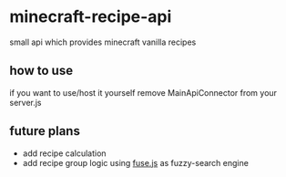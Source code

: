 # minecraft-recipe-api
small api which provides minecraft vanilla recipes

## how to use
if you want to use/host it yourself remove MainApiConnector from your server.js

## future plans
- add recipe calculation
- add recipe group logic using [fuse.js](https://fusejs.io) as fuzzy-search engine